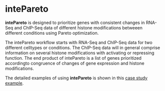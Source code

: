 # intePareto
**intePareto** is designed to prioritize genes with consistent changes in RNA-Seq and ChIP-Seq data of different histone modifications betweeen different conditions using Pareto optimization.

The intePareto workflow starts with RNA-Seq and ChIP-Seq data for two different celltypes or conditions. The ChIP-Seq data will in general comprise information on several histone modifications with activating or repressing function. The end product of intePareto is a list of genes prioritized accordingto congruence of changes of gene expression and histone modifications.

The detailed examples of using **intePareto** is shown in this [case study example](https://static-content.springer.com/esm/art%3A10.1186%2Fs12864-020-07205-6/MediaObjects/12864_2020_7205_MOESM1_ESM.pdf).
